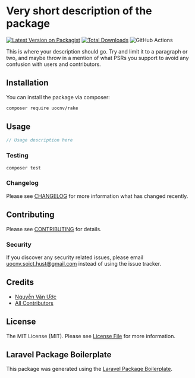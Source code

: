 # Very short description of the package

[![Latest Version on Packagist](https://img.shields.io/packagist/v/uocnv/rake.svg?style=flat-square)](https://packagist.org/packages/uocnv/rake)
[![Total Downloads](https://img.shields.io/packagist/dt/uocnv/rake.svg?style=flat-square)](https://packagist.org/packages/uocnv/rake)
![GitHub Actions](https://github.com/uocnv/rake/actions/workflows/main.yml/badge.svg)

This is where your description should go. Try and limit it to a paragraph or two, and maybe throw in a mention of what PSRs you support to avoid any confusion with users and contributors.

## Installation

You can install the package via composer:

```bash
composer require uocnv/rake
```

## Usage

```php
// Usage description here
```

### Testing

```bash
composer test
```

### Changelog

Please see [CHANGELOG](CHANGELOG.md) for more information what has changed recently.

## Contributing

Please see [CONTRIBUTING](CONTRIBUTING.md) for details.

### Security

If you discover any security related issues, please email uocnv.soict.hust@gmail.com instead of using the issue tracker.

## Credits

-   [Nguyễn Văn Ước](https://github.com/uocnv)
-   [All Contributors](../../contributors)

## License

The MIT License (MIT). Please see [License File](LICENSE.md) for more information.

## Laravel Package Boilerplate

This package was generated using the [Laravel Package Boilerplate](https://laravelpackageboilerplate.com).
